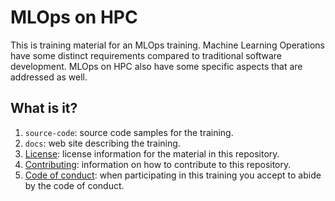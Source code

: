 # MLOps on HPC

This is training material for an MLOps training.  Machine Learning Operations
have some distinct requirements compared to traditional software development.
MLOps on HPC also have some specific aspects that are addressed as well.


## What is it?

1. `source-code`: source code samples for the training.
1. `docs`: web site describing the training.
1. [License](LICENSE): license information for the material in this repository.
1. [Contributing](CONTRIBUTING.md): information on how to contribute to this
   repository.
1. [Code of conduct](CODE_OF_CONDUCT.md): when participating in this training
   you accept to abide by the code of conduct.

